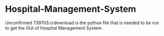 # Hospital-Management-System

Unconfirmed 739703.crdownload is the python file that is needed to be run to get the GUI of Hospital Management System.
